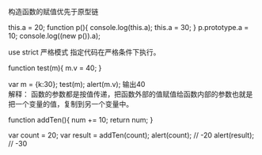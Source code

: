 构造函数的赋值优先于原型链

this.a = 20;
function p(){
  console.log(this.a);
  this.a = 30;
}
p.prototype.a = 10;
console.log((new p()).a);

<p>
use strict 严格模式
指定代码在严格条件下执行。
</p>

function test(m){
  m.v = 40;
}

var m = {k:30};
test(m);
alert(m.v);
输出40  
解释： 函数的参数都是按值传递，把函数外部的值赋值给函数内部的参数也就是把一个变量的值，复制到另一个变量中。

function addTen(){
  num += 10;
  return num;
}

var count = 20;
var result = addTen(count);
alert(count);  // -20
alert(result); // -30

